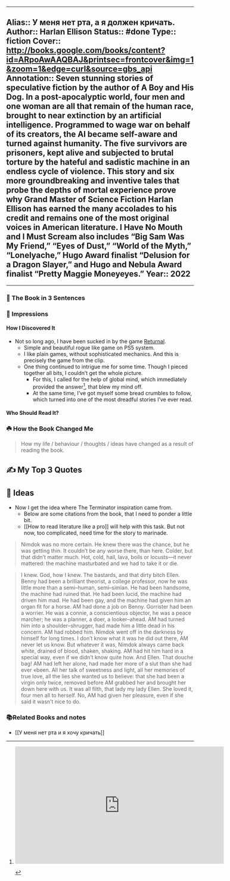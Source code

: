 
---
Alias:: У меня нет рта, а я должен кричать.
Author:: Harlan Ellison
Status:: #done
Type:: fiction
Cover:: http://books.google.com/books/content?id=ARpoAwAAQBAJ&printsec=frontcover&img=1&zoom=1&edge=curl&source=gbs_api
Annotation:: Seven stunning stories of speculative fiction by the author of A Boy and His Dog. In a post-apocalyptic world, four men and one woman are all that remain of the human race, brought to near extinction by an artificial intelligence. Programmed to wage war on behalf of its creators, the AI became self-aware and turned against humanity. The five survivors are prisoners, kept alive and subjected to brutal torture by the hateful and sadistic machine in an endless cycle of violence. This story and six more groundbreaking and inventive tales that probe the depths of mortal experience prove why Grand Master of Science Fiction Harlan Ellison has earned the many accolades to his credit and remains one of the most original voices in American literature. I Have No Mouth and I Must Scream also includes “Big Sam Was My Friend,” “Eyes of Dust,” “World of the Myth,” “Lonelyache,” Hugo Award finalist “Delusion for a Dragon Slayer,” and Hugo and Nebula Award finalist “Pretty Maggie Moneyeyes.”
Year:: 2022
---

---

### 🚀 The Book in 3 Sentences

### 🎨 Impressions

#### How I Discovered It
- Not so long ago, I have been sucked in by the game [Returnal](https://ru.wikipedia.org/wiki/Returnal).
	- Simple and beautiful rogue like game on PS5 system. 
	- I like plain games, without sophisticated mechanics. And this is precisely the game from the clip.
	- One thing continued to intrigue me for some time. Though I pieced together all bits, I couldn’t get the whole picture. 
		- For this, I called for the help of global mind, which immediately provided the answer[^1], that blew my mind off.
		- At the same time, I’ve got myself some bread crumbles to follow, which turned into one of the most dreadful stories I’ve ever read.
#### Who Should Read It?

### ☘️ How the Book Changed Me

> How my life / behaviour / thoughts / ideas have changed as a result of reading the book.

## ✍️ My Top 3 Quotes

## 📒 Ideas
- Now I get the idea where The Terminator inspiration came from.
	- Below are some citations from the book, that I need to ponder a little bit.
	- [[How to read literature like a pro]] will help with this task. But not now, too complicated, need time for the story to marinade.

> Nimdok was no more certain. He knew there was the chance, but he was getting thin. It couldn’t be any worse there, than here. Colder, but that didn’t matter much. Hot, cold, hail, lava, boils or locusts—it never mattered: the machine masturbated and we had to take it or die.

> I knew. God, how I knew. The bastards, and that dirty bitch Ellen. Benny had been a brilliant theorist, a college professor, now he was little more than a semi–human, semi–simian. He had been handsome, the machine had ruined that. He had been lucid, the machine had driven him mad. He had been gay, and the machine had given him an organ fit for a horse. AM had done a job on Benny. Gorrister had been a worrier. He was a connie, a conscientious objector, he was a peace marcher; he was a planner, a doer, a looker–ahead. AM had turned him into a shoulder–shrugger, had made him a little dead in his concern. AM had robbed him. Nimdok went off in the darkness by himself for long times. I don’t know what it was he did out there, AM never let us know. But whatever it was, Nimdok always came back white, drained of blood, shaken, shaking. AM had hit him hard in a special way, even if we didn’t know quite how. And Ellen. That douche bag! AM had left her alone, had made her more of a slut than she had ever «been. All her talk of sweetness and light, all her memories of true love, all the lies she wanted us to believe: that she had been a virgin only twice, removed before AM grabbed her and brought her down here with us. It was all filth, that lady my lady Ellen. She loved it, four men all to herself. No, AM had given her pleasure, even if she said it wasn’t nice to do.


### 📚Related Books and notes
- [[У меня нет рта и я хочу кричать]]

[^1]: <p align="center"><iframe width="560" height="315" src="https://www.youtube.com/embed/fimmD9EtVd0?si=DojXtExL8NMzHi9H" title="YouTube video player" frameborder="0" allow="accelerometer; autoplay; clipboard-write; encrypted-media; gyroscope; picture-in-picture; web-share" referrerpolicy="strict-origin-when-cross-origin" allowfullscreen></iframe></p>